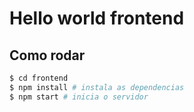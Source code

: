 # Hello world frontend

## Como rodar

```sh
$ cd frontend
$ npm install # instala as dependencias
$ npm start # inicia o servidor
```